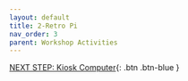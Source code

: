 ```yaml
---
layout: default
title: 2-Retro Pi
nav_order: 3
parent: Workshop Activities
---
```


[NEXT STEP: Kiosk Computer](act-3.html){: .btn .btn-blue }
